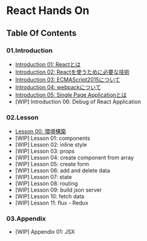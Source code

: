 # React Hands On

## Table Of Contents
### 01.Introduction
- [Introduction 01: Reactとは](01.introduction/introduction01.md)
- [Introduction 02: Reactを使うために必要な技術](01.introduction/introduction02.md)
- [Introduction 03: ECMAScript2015について](01.introduction/introduction03.md)
- [Introduction 04: webpackについて](01.introduction/introduction04.md)
- [Introduction 05: Single Page Applicationとは](01.introduction/introduction05.md)
- [WIP] Introduction 06: Debug of React Application

### 02.Lesson
- [Lesson 00: 環境構築](02.lesson/lesson00.md)
- [WIP] Lesson 01: components
- [WIP] Lesson 02: inline style
- [WIP] Lesson 03: props
- [WIP] Lesson 04: create component from array
- [WIP] Lesson 05: create form
- [WIP] Lesson 06: add and delete data
- [WIP] Lesson 07: state
- [WIP] Lesson 08: routing
- [WIP] Lesson 09: build json server
- [WIP] Lesson 10: fetch data
- [WIP] Lesson 11: flux - Redux

### 03.Appendix
- [WIP] Appendix 01: JSX

